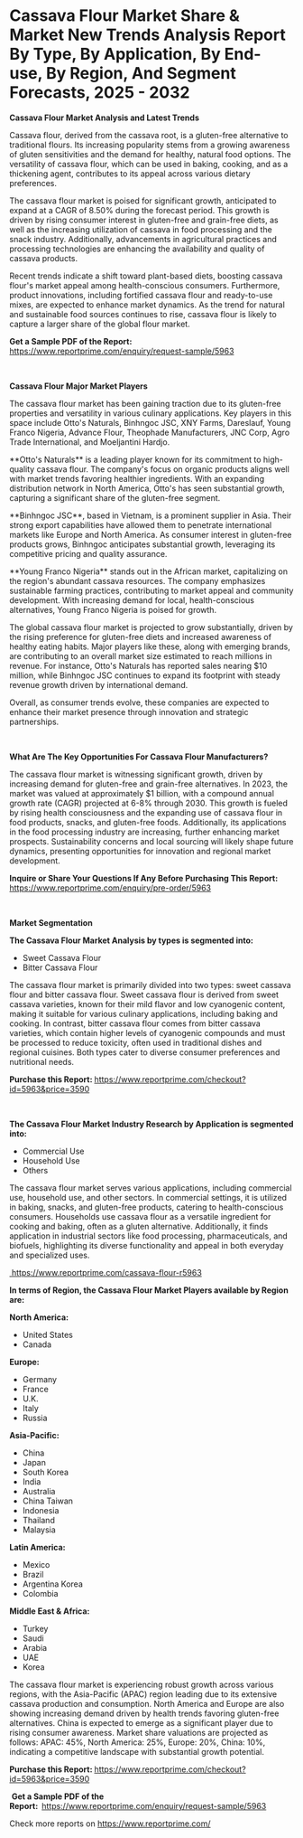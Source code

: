 <p><h1>Cassava Flour Market Share & Market New Trends Analysis Report By Type, By Application, By End-use, By Region, And Segment Forecasts, 2025 - 2032</h1></p><p><strong>Cassava Flour Market Analysis and Latest Trends</strong></p>
<p><p>Cassava flour, derived from the cassava root, is a gluten-free alternative to traditional flours. Its increasing popularity stems from a growing awareness of gluten sensitivities and the demand for healthy, natural food options. The versatility of cassava flour, which can be used in baking, cooking, and as a thickening agent, contributes to its appeal across various dietary preferences.</p><p>The cassava flour market is poised for significant growth, anticipated to expand at a CAGR of 8.50% during the forecast period. This growth is driven by rising consumer interest in gluten-free and grain-free diets, as well as the increasing utilization of cassava in food processing and the snack industry. Additionally, advancements in agricultural practices and processing technologies are enhancing the availability and quality of cassava products.</p><p>Recent trends indicate a shift toward plant-based diets, boosting cassava flour's market appeal among health-conscious consumers. Furthermore, product innovations, including fortified cassava flour and ready-to-use mixes, are expected to enhance market dynamics. As the trend for natural and sustainable food sources continues to rise, cassava flour is likely to capture a larger share of the global flour market.</p></p>
<p><strong>Get a Sample PDF of the Report:&nbsp;</strong> <a href="https://www.reportprime.com/enquiry/request-sample/5963?utm_campaign=2443&utm_medium=2&utm_source=Github&utm_content=ia&utm_term=19032025&utm_id=cassava-flour">https://www.reportprime.com/enquiry/request-sample/5963</a></p>
<p>&nbsp;</p>
<p><strong>Cassava Flour Major Market Players</strong></p>
<p><p>The cassava flour market has been gaining traction due to its gluten-free properties and versatility in various culinary applications. Key players in this space include Otto's Naturals, Binhngoc JSC, XNY Farms, Dareslauf, Young Franco Nigeria, Advance Flour, Theophade Manufacturers, JNC Corp, Agro Trade International, and Moeljantini Hardjo.</p><p>**Otto's Naturals** is a leading player known for its commitment to high-quality cassava flour. The company's focus on organic products aligns well with market trends favoring healthier ingredients. With an expanding distribution network in North America, Otto's has seen substantial growth, capturing a significant share of the gluten-free segment.</p><p>**Binhngoc JSC**, based in Vietnam, is a prominent supplier in Asia. Their strong export capabilities have allowed them to penetrate international markets like Europe and North America. As consumer interest in gluten-free products grows, Binhngoc anticipates substantial growth, leveraging its competitive pricing and quality assurance.</p><p>**Young Franco Nigeria** stands out in the African market, capitalizing on the region's abundant cassava resources. The company emphasizes sustainable farming practices, contributing to market appeal and community development. With increasing demand for local, health-conscious alternatives, Young Franco Nigeria is poised for growth.</p><p>The global cassava flour market is projected to grow substantially, driven by the rising preference for gluten-free diets and increased awareness of healthy eating habits. Major players like these, along with emerging brands, are contributing to an overall market size estimated to reach millions in revenue. For instance, Otto's Naturals has reported sales nearing $10 million, while Binhngoc JSC continues to expand its footprint with steady revenue growth driven by international demand.</p><p>Overall, as consumer trends evolve, these companies are expected to enhance their market presence through innovation and strategic partnerships.</p></p>
<p>&nbsp;</p>
<p><strong>What Are The Key Opportunities For Cassava Flour Manufacturers?</strong></p>
<p><p>The cassava flour market is witnessing significant growth, driven by increasing demand for gluten-free and grain-free alternatives. In 2023, the market was valued at approximately $1 billion, with a compound annual growth rate (CAGR) projected at 6-8% through 2030. This growth is fueled by rising health consciousness and the expanding use of cassava flour in food products, snacks, and gluten-free foods. Additionally, its applications in the food processing industry are increasing, further enhancing market prospects. Sustainability concerns and local sourcing will likely shape future dynamics, presenting opportunities for innovation and regional market development.</p></p>
<p><strong>Inquire or Share Your Questions If Any Before Purchasing This Report:</strong> <a href="https://www.reportprime.com/enquiry/pre-order/5963?utm_campaign=2443&utm_medium=2&utm_source=Github&utm_content=ia&utm_term=19032025&utm_id=cassava-flour">https://www.reportprime.com/enquiry/pre-order/5963</a></p>
<p>&nbsp;</p>
<p><strong>Market Segmentation</strong></p>
<p><strong>The Cassava Flour Market Analysis by types is segmented into:</strong></p>
<p><ul><li>Sweet Cassava Flour</li><li>Bitter Cassava Flour</li></ul></p>
<p><p>The cassava flour market is primarily divided into two types: sweet cassava flour and bitter cassava flour. Sweet cassava flour is derived from sweet cassava varieties, known for their mild flavor and low cyanogenic content, making it suitable for various culinary applications, including baking and cooking. In contrast, bitter cassava flour comes from bitter cassava varieties, which contain higher levels of cyanogenic compounds and must be processed to reduce toxicity, often used in traditional dishes and regional cuisines. Both types cater to diverse consumer preferences and nutritional needs.</p></p>
<p><strong>Purchase this Report:&nbsp;</strong><a href="https://www.reportprime.com/checkout?id=5963&price=3590&utm_campaign=2443&utm_medium=2&utm_source=Github&utm_content=ia&utm_term=19032025&utm_id=cassava-flour">https://www.reportprime.com/checkout?id=5963&price=3590</a></p>
<p>&nbsp;</p>
<p><strong>The Cassava Flour Market Industry Research by Application is segmented into:</strong></p>
<p><ul><li>Commercial Use</li><li>Household Use</li><li>Others</li></ul></p>
<p><p>The cassava flour market serves various applications, including commercial use, household use, and other sectors. In commercial settings, it is utilized in baking, snacks, and gluten-free products, catering to health-conscious consumers. Households use cassava flour as a versatile ingredient for cooking and baking, often as a gluten alternative. Additionally, it finds application in industrial sectors like food processing, pharmaceuticals, and biofuels, highlighting its diverse functionality and appeal in both everyday and specialized uses.</p></p>
<p><a href="https://www.reportprime.com/cassava-flour-r5963?utm_campaign=2443&utm_medium=2&utm_source=Github&utm_content=ia&utm_term=19032025&utm_id=cassava-flour">&nbsp;https://www.reportprime.com/cassava-flour-r5963</a></p>
<p><strong>In terms of Region, the Cassava Flour Market Players available by Region are:</strong></p>
<p>
    <p> <strong> North America: </strong>
        <ul>
            <li>United States</li>
            <li>Canada</li>
        </ul>
        </p> 
    <p> <strong> Europe: </strong>
        <ul>
            <li>Germany</li>
            <li>France</li>
            <li>U.K.</li>
            <li>Italy</li>
            <li>Russia</li>
        </ul>
        </p> 
    <p> <strong> Asia-Pacific: </strong>
        <ul>
            <li>China</li>
            <li>Japan</li>
            <li>South Korea</li>
            <li>India</li>
            <li>Australia</li>
            <li>China Taiwan</li>
            <li>Indonesia</li>
            <li>Thailand</li>
            <li>Malaysia</li>
        </ul>
        </p> 
    <p> <strong> Latin America: </strong>
        <ul>
            <li>Mexico</li>
            <li>Brazil</li>
            <li>Argentina Korea</li>
            <li>Colombia</li>
        </ul>
        </p> 
    <p> <strong> Middle East & Africa: </strong>
        <ul>
            <li>Turkey</li>
            <li>Saudi</li>
            <li>Arabia</li>
            <li>UAE</li>
            <li>Korea</li>
        </ul>
    </p>
    </p>
<p><p>The cassava flour market is experiencing robust growth across various regions, with the Asia-Pacific (APAC) region leading due to its extensive cassava production and consumption. North America and Europe are also showing increasing demand driven by health trends favoring gluten-free alternatives. China is expected to emerge as a significant player due to rising consumer awareness. Market share valuations are projected as follows: APAC: 45%, North America: 25%, Europe: 20%, China: 10%, indicating a competitive landscape with substantial growth potential.</p></p>
<p><strong>Purchase this Report: </strong><a href="https://www.reportprime.com/checkout?id=5963&price=3590&utm_campaign=2443&utm_medium=2&utm_source=Github&utm_content=ia&utm_term=19032025&utm_id=cassava-flour">https://www.reportprime.com/checkout?id=5963&price=3590</a></p>
<p>&nbsp;<strong>Get a Sample PDF of the Report:&nbsp;&nbsp;</strong><a href="https://www.reportprime.com/enquiry/request-sample/5963?utm_campaign=2443&utm_medium=2&utm_source=Github&utm_content=ia&utm_term=19032025&utm_id=cassava-flour">https://www.reportprime.com/enquiry/request-sample/5963</a></p>
<p><strong></strong></p>
<p>Check more reports on <a href="https://www.reportprime.com/?utm_campaign=2443&utm_medium=2&utm_source=Github&utm_content=ia&utm_term=19032025&utm_id=cassava-flour">https://www.reportprime.com/</a></p>
